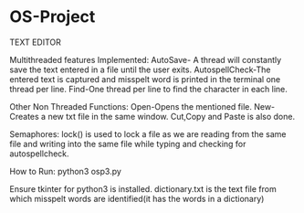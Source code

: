 # OS-Project



  TEXT EDITOR
  
  Multithreaded features Implemented:
  AutoSave- A thread will constantly save the text entered in a file until the user exits.
  AutospellCheck-The entered text is captured and misspelt word is printed in the terminal one thread per line.
  Find-One thread per line to find the character in each line.
  
  Other Non Threaded Functions:
  Open-Opens the mentioned file.
  New-Creates a new txt file in the same window.
  Cut,Copy and Paste is also done.
  
  Semaphores:
  lock() is used to lock a file as we are reading from the same file and writing into the same file while typing and checking for autospellcheck.
  
  How to Run:
  python3 osp3.py
  
  Ensure tkinter for python3 is installed.
  dictionary.txt is the text file from which misspelt words are identified(it has the words in a dictionary)
  
